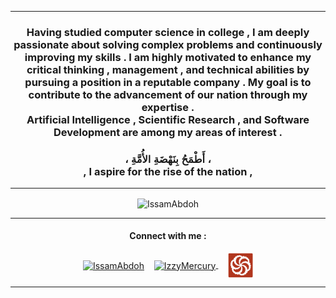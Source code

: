 <!--
   ### Hi there 👋
   
   **IssamAbdoh/IssamAbdoh** is a ✨ _special_ ✨ repository because its `README.md` (this file) appears on your GitHub profile.
   
   Here are some ideas to get you started:
   
   - 🔭 I’m currently working on ...
   - 🌱 I’m currently learning ...
   - 👯 I’m looking to collaborate on ...
   - 🤔 I’m looking for help with ...
   - 💬 Ask me about ...
   - 📫 How to reach me: ...
   - 😄 Pronouns: ...
   - ⚡ Fun fact: ...
   -->
   
---

<h3 align="center">
   Having studied computer science in college , I am deeply passionate about solving complex problems and continuously improving my skills . I am highly motivated to enhance my critical thinking , management , and technical abilities by pursuing a position in a reputable company . My goal is to contribute to the advancement of our nation through my expertise . <br>
   Artificial Intelligence , Scientific Research , and Software Development are among my areas of interest .
</h3>
<h3 align="center">
   <span style="font-family: 'Arabic Kofi', Arial, sans-serif;">
   ، أَطْمَحُ بِنَهْضَةِ الأُمَّةِ ،
   </span>
   <br>
   , I aspire for the rise of the nation ,
</h3>

---

<p align="center"><img align="center" src="https://github-readme-stats.vercel.app/api/top-langs?username=IssamAbdoh&size_weight=0.5&count_weight=0.5&langs_count=10&layout=pie" alt="IssamAbdoh"/></p>

---

<h4 align="center">Connect with me :</h4>
<p align="center">
   <a href="https://www.linkedin.com/in/issamabdoh/" target="blank"><img align="center" src="https://raw.githubusercontent.com/rahuldkjain/github-profile-readme-generator/master/src/images/icons/Social/linked-in-alt.svg" alt="IssamAbdoh" height="40" width="40" /></a>&nbsp;&nbsp;&nbsp;
   <a href="https://codeforces.com/profile/IzzyMercury" target="blank">
   <img align="center" src="https://raw.githubusercontent.com/rahuldkjain/github-profile-readme-generator/master/src/images/icons/Social/codeforces.svg" alt="IzzyMercury" height="40" width="40" />
   </a>&nbsp;&nbsp;&nbsp;
   <a href="https://www.codewars.com/users/IzzyMercury/" target="blank">
   <img align="center" src="./codewars.svg" alt="IzzyMercury" height="40" width="40" />
   </a>
</p>

---
